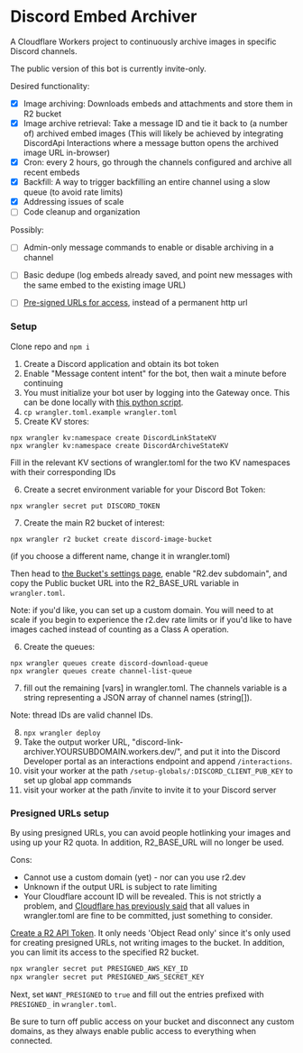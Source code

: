 # Discord Embed Archiver

A Cloudflare Workers project to continuously archive images in specific Discord channels.

The public version of this bot is currently invite-only.

Desired functionality:

- [X] Image archiving: Downloads embeds and attachments and store them in R2 bucket
- [X] Image archive retrieval: Take a message ID and tie it back to (a number of) archived embed images (This will likely be achieved by integrating DiscordApi Interactions where a message button opens the archived image URL in-browser)
- [X] Cron: every 2 hours, go through the channels configured and archive all recent embeds
- [X] Backfill: A way to trigger backfilling an entire channel using a slow queue (to avoid rate limits)
- [X] Addressing issues of scale
- [ ] Code cleanup and organization

Possibly:

- [ ] Admin-only message commands to enable or disable archiving in a channel
- [ ] Basic dedupe (log embeds already saved, and point new messages with the same embed to the existing image URL)
- [ ] [Pre-signed URLs for access](https://developers.cloudflare.com/r2/api/s3/presigned-urls/), instead of a permanent http url


### Setup

Clone repo and `npm i`

1. Create a Discord application and obtain its bot token
2. Enable "Message content intent" for the bot, then wait a minute before continuing
3. You must initialize your bot user by logging into the Gateway once. This can be done locally with [this python script](https://gist.github.com/judge2020/4a996a26058562bb4bf38b5c679528d2).
4. `cp wrangler.toml.example wrangler.toml`
5. Create KV stores:

```
npx wrangler kv:namespace create DiscordLinkStateKV
npx wrangler kv:namespace create DiscordArchiveStateKV
```

Fill in the relevant KV sections of wrangler.toml for the two KV namespaces with their corresponding IDs

6. Create a secret environment variable for your Discord Bot Token:

```
npx wrangler secret put DISCORD_TOKEN
```

7. Create the main R2 bucket of interest:

```
npx wrangler r2 bucket create discord-image-bucket
```

(if you choose a different name, change it in wrangler.toml)

Then head to [the Bucket's settings page](https://dash.cloudflare.com/?to=/:account/r2/default/buckets/discord-image-bucket), enable "R2.dev subdomain", and copy the Public bucket URL into the R2_BASE_URL variable in `wrangler.toml`.

Note: if you'd like, you can set up a custom domain. You will need to at scale if you begin to experience the r2.dev rate limits or if you'd like to have images cached instead of counting as a Class A operation.

6. Create the queues:

```
npx wrangler queues create discord-download-queue
npx wrangler queues create channel-list-queue
```

7. fill out the remaining [vars] in wrangler.toml. The channels variable is a string representing a JSON array of channel names (string[]).

Note: thread IDs are valid channel IDs.

8. `npx wrangler deploy`
9. Take the output worker URL, "discord-link-archiver.YOURSUBDOMAIN.workers.dev/", and put it into the Discord Developer portal as an interactions endpoint and append `/interactions`.
10. visit your worker at the path `/setup-globals/:DISCORD_CLIENT_PUB_KEY` to set up global app commands
11. visit your worker at the path /invite to invite it to your Discord server


### Presigned URLs setup

By using presigned URLs, you can avoid people hotlinking your images and using up your R2 quota. In addition, R2_BASE_URL will no longer be used.

Cons:
- Cannot use a custom domain (yet) - nor can you use r2.dev
- Unknown if the output URL is subject to rate limiting
- Your Cloudflare account ID will be revealed. This is not strictly a problem, and [Cloudflare has previously said](https://github.com/cloudflare/wrangler-legacy/issues/209#issuecomment-541654484) that all values in wrangler.toml are fine to be committed, just something to consider.

[Create a R2 API Token](https://dash.cloudflare.com/?to=/:account/r2/api-tokens/create). It only needs 'Object Read only' since it's only used for creating presigned URLs, not writing images to the bucket. In addition, you can limit its access to the specified R2 bucket.

```bash
npx wrangler secret put PRESIGNED_AWS_KEY_ID
npx wrangler secret put PRESIGNED_AWS_SECRET_KEY
```

Next, set `WANT_PRESIGNED` to `true` and fill out the entries prefixed with `PRESIGNED_` in `wrangler.toml`.

Be sure to turn off public access on your bucket and disconnect any custom domains, as they always enable public access to everything when connected.
